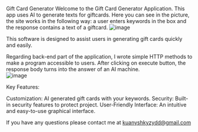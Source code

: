 Gift Card Generator
Welcome to the Gift Card Generator Application. 
This app uses AI to generate texts for giftcards. 
Here you can see in the picture, the site works in the following way: a user enters keywords in the box and the response contains a text of a giftcard. 
![image](https://github.com/dianakuanyshkyzy/giftcard/assets/141010600/96f8d715-c7d6-4d0c-b783-b9051e4e51e3)

This software is designed to assist users in generating gift cards quickly and easily. 

Regarding back-end part of the application, I wrote simple HTTP methods to make a program accessible to users. After clicking on execute button, the response body turns into the answer of an AI machine.  
![image](https://github.com/dianakuanyshkyzy/giftcard/assets/141010600/77f6350d-480e-4d45-bd5e-cd7d8dfcd1d8)

Key Features:

Customization: AI generated gift cards with your keywords.
Security: Built-in security features to protect project.
User-Friendly Interface: An intuitive and easy-to-use graphical interface.

If you have any questions please contact me at kuanyshkyzydd@gmail.com




